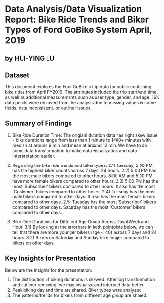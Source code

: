 # Data Analysis/Data Visualization Report: Bike Ride Trends and Biker Types of Ford GoBike System April, 2019
## by HUI-YING LU


## Dataset
This document explores the Ford GoBike's trip data for public containing bike rides from April FY2019. The attributes included the trip start/end time, as well as additional measurements such as user type, gender, and age. 16K data points were removed from the analysis due to missing values in some fields, data inconsistent, or outliner issues.


## Summary of Findings
1. Bike Ride Duration Time: The origianl duration data has right skew issue - bike durations range from less than 1 minute to 1400+ minutes with median at around 9 min and mean at around 12 min.
We have to do some data transformation to make data visualization and data interpretation easiler.

2. Regarding the bike ride trends and biker types:
2.1) Tuesday, 5:00 PM has the highest biker counts across 7 days, 24 hours.
2.2) 5:00 PM has the most male bikers compared to other hours. 8:00 AM and 5:00 PM have more female bikers compared to other hours.
2.3) 5:00 PM has the most 'Subscriber' bikers compared to other hours. It also has the most 'Customer' bikers compared to other hours.
2.4) Tuesday has the most male bikers compared to other days. It also has the most female bikers compared to other days.
2.5) Tuesday has the most 'Subscriber' bikers compared to other days. Saturday has the most 'Customer' bikers compared to other days.

3) Bike Ride Durations for Different Age Group Across DayofWeek and Hour:
3.1) By looking at the errorbars in both pointplots below, we can tell that there are more younger bikers (age < 40) across 7 days and 24 hours.
3.2) Bikers on Saturday and Sunday bike longer compared to bikers on other days.

## Key Insights for Presentation
Below are the insights for the presentation:
1) The distribution of biking durations is skewed. After log transformation and outliner removing, we may visualize and interpret data better.
2)  Peak biking day and time are shared. Biker types were analyzed.
3) The patterns/trends for bikers from different age group are shared. 
